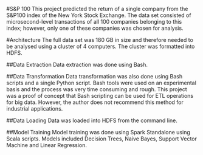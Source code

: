 #S&P 100
This project predicted the return of a single company from the S&P100 index of the New York Stock Exchange. The data set consisted of microsecond-level transactions of all 100 companies belonging to this index; however, only one of these companies was chosen for analysis.

#Architecture
The full data set was 180 GB in size and therefore needed to be analysed using a cluster of 4 computers. The cluster was formatted into HDFS.

##Data Extraction
Data extraction was done using Bash. 

##Data Transformation
Data transformation was also done using Bash scripts and a single Python script. Bash tools were used on an experimental basis and the process was very time consuming and rough. This project was a proof of concept that Bash scripting can be used for ETL operations for big data. However, the author does not recommend this method for industrial applications.


##Data Loading
Data was loaded into HDFS from the command line.

##Model Training
Model training was done using Spark Standalone using Scala scripts. Models included Decision Trees, Naive Bayes, Support Vector Machine and Linear Regression.
